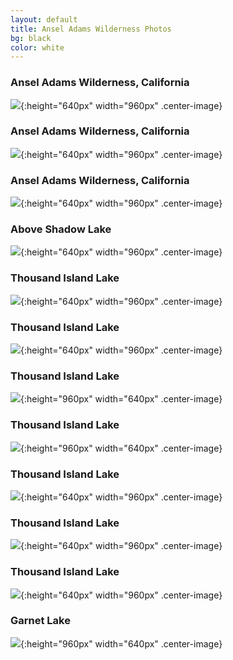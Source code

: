 ```yaml
---
layout: default
title: Ansel Adams Wilderness Photos
bg: black
color: white
---
```


<meta property="og:image" content="https://lh3.googleusercontent.com/Gjx9NS6dEWJfZmoE7V9GOoRNP3jws6MjJEvv4hgBVzfWI_B67VN7hxTiaXG4TLE_tBEUsxQDjWDzJBb4f8fhMX8v4fZyzGdx5wlpoJW3aBHzMlxleJIe8v8t-8yyR9mgEiH6rY_gm4g=w2400" />

### Ansel Adams Wilderness, California
![](https://lh3.googleusercontent.com/Gjx9NS6dEWJfZmoE7V9GOoRNP3jws6MjJEvv4hgBVzfWI_B67VN7hxTiaXG4TLE_tBEUsxQDjWDzJBb4f8fhMX8v4fZyzGdx5wlpoJW3aBHzMlxleJIe8v8t-8yyR9mgEiH6rY_gm4g=w2400){:height="640px" width="960px" .center-image}

### Ansel Adams Wilderness, California
![](https://lh3.googleusercontent.com/L-7I14JNvNjkc5HJKyBQlTG8UJKjTKTB1cxkpzv-pGQe9nK9wky95ll-bJQLJlcbQ7ZLHAXk1MrBfj4zYMZ-9DQVQFLGlhpezA51KnvgyluZ5DkMAxWxyPih4ErNN0V1hBLygB_sMVA=w2400){:height="640px" width="960px" .center-image}

### Ansel Adams Wilderness, California
![](https://lh3.googleusercontent.com/Uh-fzRIlR-yKCem8935FxPDAnQ6pbEvdpZ2emS6xdaLLKpvG1uLwLqSdPpV-w0RemURIATerf3L0LDxGfg_CnLmnXnmdwGmoF8agwxcnixkMEMj2-LHD_QUqe50Ze-IrflL1v6abMiU=w2400){:height="640px" width="960px" .center-image}

### Above Shadow Lake
![](https://lh3.googleusercontent.com/A9SUh-qybtqdbcBTPZ-AV8LLm4PYClKOK_MyonlcXB7GP1bnz-35i7JFX8K05I8MTwP-bmqgjd9CUzAKGvTXbWCsZrGTCon0jAMRcQcOKVb_zqHZzaT2sJS7hV7w0JYIfIrSXsl9rlI=w2400){:height="640px" width="960px" .center-image}

### Thousand Island Lake
![](https://lh3.googleusercontent.com/lo6brYGKEpctKhf15lYlxmlvgCUlSW7GoWGfTTMtE3NRKSiaZjvGlWc_ntPzkPBkzOzMG3SilIJTA8bsjHUzOagAIDXODmnL99Fpv61yBhi8NfqpILFYyp1oA54PCZIHHwxd7i5YLAs=w2400){:height="640px" width="960px" .center-image}

### Thousand Island Lake
![](https://lh3.googleusercontent.com/Vsauhr3P7sK615aveCUCKM-ejgRUdtPCYqmMDDLmJaL6RskolCB84j994ho6vmnrUQj6hxpmdFPYV5nySOnE4aLf1K79SVPFKuDoAQumraLb5Y6XtKjz8LL3LAmdIAItXK3ecoLacL0=w2400){:height="640px" width="960px" .center-image}

### Thousand Island Lake
![](https://lh3.googleusercontent.com/2oJsydlXoerTazkQaFGH41UVq1ncfNpZsPw89xu8VhV1BxHvbkjE49yDd0UUeO3njdExvztLRpdINWlORemOnAt5dAB9l-RNRkMCYICzSUWnou25obLHFXu9VceW9dkxUzCrSgXR-Zg=w2400){:height="960px" width="640px" .center-image}

### Thousand Island Lake
![](https://lh3.googleusercontent.com/Na0u-2ynZ84XaHDfaCf6v3Phj1MKRN0yWw4rF-I3AC_C85PsvGVrFbbq55mNSBggSWbCNcCkwr5otUOEWb78DqzHM-7kGMt0kH6UVilNW_ZO-VHfFZS5IQx-qwjVXmsiJdPjwmOgwYU=w2400){:height="960px" width="640px" .center-image}

### Thousand Island Lake
![](https://lh3.googleusercontent.com/5-u3AfNI0_iFJFXRBOenYKAyFXd2WitR8GZLqeTnTM38FcAk2ZdMD-5dze7d2iEgCVHD6dSC0L0PBhQg_ylVv0aGGYgUdI0_Yx-7t4Itw-DsumgrGNbIKqYNMr4uGtjFkypK9K6YNII=w2400){:height="640px" width="960px" .center-image}

### Thousand Island Lake
![](https://lh3.googleusercontent.com/jqTaA7oqB09kax66idsFBya7zMxiiDZ2PzFvLnZJ9pTG0_lliTt2wO5V2LG9dUGf4t2cubkrsWlbBtp3WHLgvMAT8ij_oU4j0R4VL1ps4vU2aBtCZd56U-ZB_Mzs6OMrf8G2eZ0xjkw=w2400){:height="640px" width="960px" .center-image}

### Thousand Island Lake
![](https://lh3.googleusercontent.com/hpOftOy657DWsj9uttPXkz9D0KH9Yx2AAP_3RKaR2CfL4k-8_JVm-EIvHfbyOu42LNoRq48Ili73c2JeKdC2X6Jx7wF3qxbbhgYBlT396xK9zoADtnJ14n1TSQDETi_DCAYX5MofTZw=w2400){:height="640px" width="960px" .center-image}

### Garnet Lake
![](https://lh3.googleusercontent.com/WDJsVhdgGDFX3c1vzUW2YFLms0fkp1InHBtnE14UTnPp9zNWW38ERRVOX5Hluqk6nFsX0k4KOKmWbBhlgfi2Slv9XAn7MJAlGPENRuL2mgSdCJOYw4YwuoLIl1Jh0SHYfjt589n-WbM=w2400){:height="960px" width="640px" .center-image}
